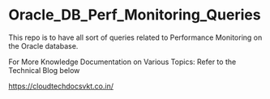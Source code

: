 # Oracle_DB_Perf_Monitoring_Queries
This repo is to have all sort of queries related to Performance Monitoring on the Oracle database.

For More Knowledge Documentation on Various Topics: Refer to the Technical Blog below

https://cloudtechdocsvkt.co.in/
